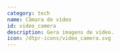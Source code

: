 ```yaml
---
category: tech
name: Câmara de vídeo
id: video_camera
description: Gera imagens de vídeo.
icon: /dtpr-icons/video_camera.svg
---
```

